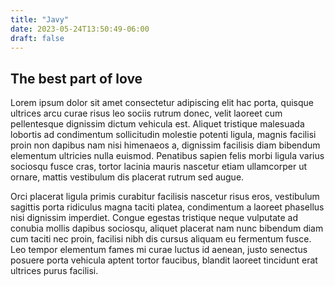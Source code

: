 ```yaml
---
title: "Javy"
date: 2023-05-24T13:50:49-06:00
draft: false
---
```


## The best part of love

Lorem ipsum dolor sit amet consectetur adipiscing elit hac porta, quisque ultrices arcu curae risus leo sociis rutrum donec, velit laoreet cum pellentesque dignissim dictum vehicula est. Aliquet tristique malesuada lobortis ad condimentum sollicitudin molestie potenti ligula, magnis facilisi proin non dapibus nam nisi himenaeos a, dignissim facilisis diam bibendum elementum ultricies nulla euismod. Penatibus sapien felis morbi ligula varius sociosqu fusce cras, tortor lacinia mauris nascetur etiam ullamcorper ut ornare, mattis vestibulum dis placerat rutrum sed augue.

Orci placerat ligula primis curabitur facilisis nascetur risus eros, vestibulum sagittis porta ridiculus magna taciti platea, condimentum a laoreet phasellus nisi dignissim imperdiet. Congue egestas tristique neque vulputate ad conubia mollis dapibus sociosqu, aliquet placerat nam nunc bibendum diam cum taciti nec proin, facilisi nibh dis cursus aliquam eu fermentum fusce. Leo tempor elementum fames mi curae luctus id aenean, justo senectus posuere porta vehicula aptent tortor faucibus, blandit laoreet tincidunt erat ultrices purus facilisi.